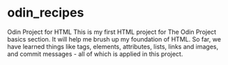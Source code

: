 # odin_recipes
Odin Project for HTML 
This is my first HTML project for The Odin Project basics section. It will help me brush up my foundation of HTML. 
So far, we have learned things like tags, elements, attributes, lists, links and images, and commit messages - all of which is applied in this project. 